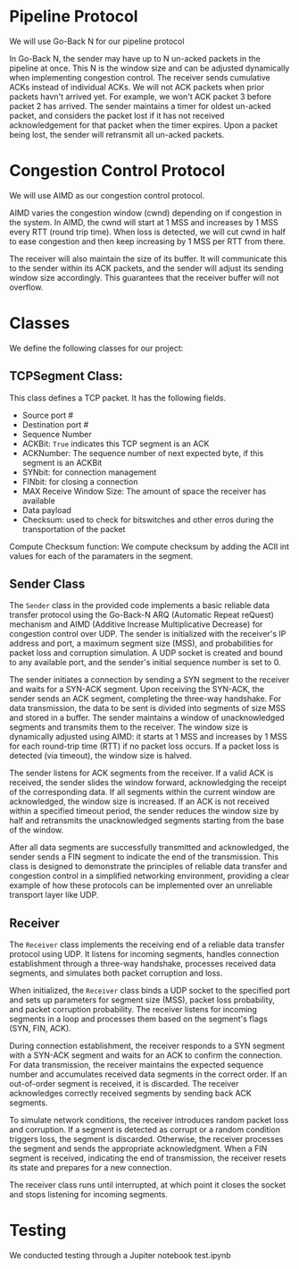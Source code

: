 # Pipeline Protocol
We will use Go-Back N for our pipeline protocol

In Go-Back N, the sender may have up to N un-acked packets in the pipeline at once. This N is the window size and can be adjusted dynamically when implementing congestion control. The receiver sends cumulative ACKs instead of individual ACKs. We will not ACK packets when prior packets havn't arrived yet. For example, we won't ACK packet 3 before packet 2 has arrived. The sender maintains a timer for oldest un-acked packet, and considers the packet lost if it has not received acknowledgement for that packet when the timer expires. Upon a packet being lost, the sender will retransmit all un-acked packets.

# Congestion Control Protocol
We will use AIMD as our congestion control protocol.

AIMD varies the congestion window (cwnd) depending on if congestion in the system. In AIMD, the cwnd will start at 1 MSS and increases by 1 MSS every RTT (round trip time). When loss is detected, we will cut cwnd in half to ease congestion and then keep increasing by 1 MSS per RTT from there.

The receiver will also maintain the size of its buffer. It will communicate this to the sender within its ACK packets, and the sender will adjust its sending window size accordingly. This guarantees that the receiver buffer will not overflow.

# Classes
We define the following classes for our project:

## TCPSegment Class:
This class defines a TCP packet. It has the following fields.
- Source port #
- Destination port #
- Sequence Number
- ACKBit: `True` indicates this TCP segment is an ACK
- ACKNumber: The sequence number of next expected byte, if this segment is an ACKBit
- SYNbit: for connection management
- FINbit: for closing a connection
- MAX Receive Window Size: The amount of space the receiver has available
- Data payload
- Checksum: used to check for bitswitches and other erros during the transportation of the packet

Compute Checksum function:
We compute checksum by adding the ACII int values for each of the paramaters in the segment.

## Sender Class

The `Sender` class in the provided code implements a basic reliable data transfer protocol using the Go-Back-N ARQ (Automatic Repeat reQuest) mechanism and AIMD (Additive Increase Multiplicative Decrease) for congestion control over UDP. The sender is initialized with the receiver's IP address and port, a maximum segment size (MSS), and probabilities for packet loss and corruption simulation. A UDP socket is created and bound to any available port, and the sender's initial sequence number is set to 0.

The sender initiates a connection by sending a SYN segment to the receiver and waits for a SYN-ACK segment. Upon receiving the SYN-ACK, the sender sends an ACK segment, completing the three-way handshake. For data transmission, the data to be sent is divided into segments of size MSS and stored in a buffer. The sender maintains a window of unacknowledged segments and transmits them to the receiver. The window size is dynamically adjusted using AIMD: it starts at 1 MSS and increases by 1 MSS for each round-trip time (RTT) if no packet loss occurs. If a packet loss is detected (via timeout), the window size is halved.

The sender listens for ACK segments from the receiver. If a valid ACK is received, the sender slides the window forward, acknowledging the receipt of the corresponding data. If all segments within the current window are acknowledged, the window size is increased. If an ACK is not received within a specified timeout period, the sender reduces the window size by half and retransmits the unacknowledged segments starting from the base of the window.

After all data segments are successfully transmitted and acknowledged, the sender sends a FIN segment to indicate the end of the transmission. This class is designed to demonstrate the principles of reliable data transfer and congestion control in a simplified networking environment, providing a clear example of how these protocols can be implemented over an unreliable transport layer like UDP.

## Receiver

The `Receiver` class implements the receiving end of a reliable data transfer protocol using UDP. It listens for incoming segments, handles connection establishment through a three-way handshake, processes received data segments, and simulates both packet corruption and loss. 

When initialized, the `Receiver` class binds a UDP socket to the specified port and sets up parameters for segment size (MSS), packet loss probability, and packet corruption probability. The receiver listens for incoming segments in a loop and processes them based on the segment's flags (SYN, FIN, ACK).

During connection establishment, the receiver responds to a SYN segment with a SYN-ACK segment and waits for an ACK to confirm the connection. For data transmission, the receiver maintains the expected sequence number and accumulates received data segments in the correct order. If an out-of-order segment is received, it is discarded. The receiver acknowledges correctly received segments by sending back ACK segments.

To simulate network conditions, the receiver introduces random packet loss and corruption. If a segment is detected as corrupt or a random condition triggers loss, the segment is discarded. Otherwise, the receiver processes the segment and sends the appropriate acknowledgment. When a FIN segment is received, indicating the end of transmission, the receiver resets its state and prepares for a new connection.

The receiver class runs until interrupted, at which point it closes the socket and stops listening for incoming segments.

# Testing

We conducted testing through a Jupiter notebook test.ipynb 